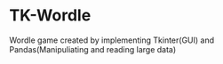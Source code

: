 # TK-Wordle
Wordle game created by implementing Tkinter(GUI) and Pandas(Manipuliating and reading large data)
